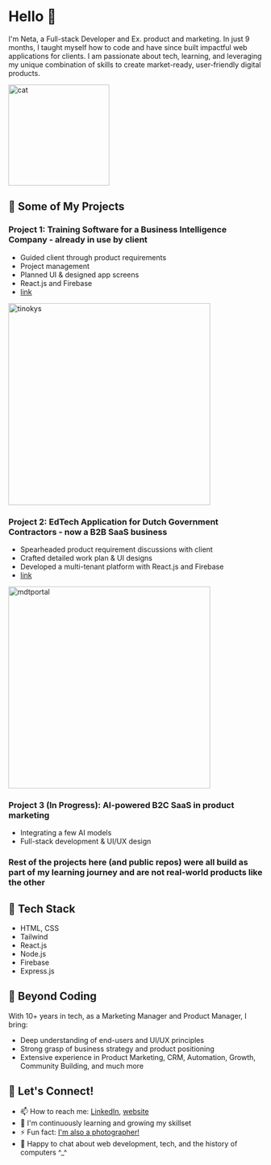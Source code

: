 # Hello 👋
I'm Neta, a Full-stack Developer and Ex. product and marketing. In just 9 months, I taught myself how to code and have since built impactful web applications for clients. I am passionate about tech, learning, and leveraging my unique combination of skills to create market-ready, user-friendly digital products.

<img width="200" alt="cat" src="https://github.com/netadror/netadror/assets/118823025/59c8a547-a5b5-4f6a-b35f-7231d312e091">

## 🚀 Some of My Projects
### Project 1: Training Software for a Business Intelligence Company - already in use by client
   - Guided client through product requirements
   - Project management
   - Planned UI & designed app screens
   - React.js and Firebase
   - [link](https://www.tinokys.com/)

<img width="400" alt="tinokys" src="https://github.com/user-attachments/assets/c423d1dd-06f0-4ba4-92c0-1845df03d2ae">

### Project 2: EdTech Application for Dutch Government Contractors - now a B2B SaaS business 
   - Spearheaded product requirement discussions with client
   - Crafted detailed work plan & UI designs
   - Developed a multi-tenant platform with React.js and Firebase
   - [link](https://www.mdtportaal.nl/)

<img width="400" alt="mdtportal" src="https://github.com/user-attachments/assets/b5b493c2-7971-49a3-bd1e-6ad916030a42">

### Project 3 (In Progress): AI-powered B2C SaaS in product marketing
   - Integrating a few AI models
   - Full-stack development & UI/UX design

### Rest of the projects here (and public repos) were all build as part of my learning journey and are not real-world products like the other

## 🔧 Tech Stack
   - HTML, CSS
   - Tailwind
   - React.js
   - Node.js
   - Firebase
   - Express.js

## 🌟 Beyond Coding
With 10+ years in tech, as a Marketing Manager and Product Manager, I bring:
   - Deep understanding of end-users and UI/UX principles
   - Strong grasp of business strategy and product positioning
   - Extensive experience in Product Marketing, CRM, Automation, Growth, Community Building, and much more

## 🤝 Let's Connect!
   - 📫 How to reach me: [LinkedIn](https://www.linkedin.com/in/netadror/), [website](https://hadigitalit.com)
   - 🌱 I'm continuously learning and growing my skillset
   - ⚡ Fun fact: [I'm also a photographer!](www.netadror.com)
   - 💬 Happy to chat about web development, tech, and the history of computers ^_^
